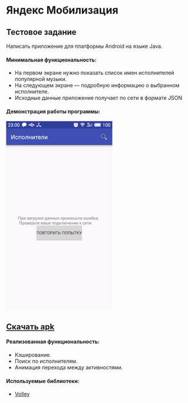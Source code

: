 # Яндекс Мобилизация
## Тестовое задание
Написать приложение для платформы Android на языке Java. 

#### Минимальная функциональность: 
- На первом экране нужно показать список имен исполнителей популярной музыки. 
- На следующем экране — подробную информацию о выбранном исполнителе. 
- Исходные данные приложение получает по сети в формате JSON

#### Демонстрация работы программы:
![Демонстрация работы программы](https://github.com/jeka3230/MusicList/blob/master/extra%20files/animation.gif)

## [Скачать apk](https://github.com/jeka3230/MusicList/blob/master/extra%20files/musiclist.apk)

#### Реализованная функциональность:
- Кэширование.
- Поиск по исполнителям.
- Анимация перехода между активностями.

#### Используемые библиотеки:
- [Volley](https://android.googlesource.com/platform/frameworks/volley)

